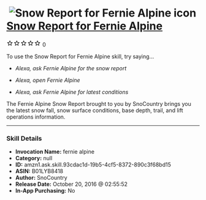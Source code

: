 # &nbsp;<img src="skill_icon" alt="Snow Report for Fernie Alpine icon" width="36"> [Snow Report for Fernie Alpine](http://alexa.amazon.com/#skills/amzn1.ask.skill.93cdac1d-19b5-4cf5-8372-890c3f68bd15)
![0 stars](../../images/ic_star_border_black_18dp_1x.png)![0 stars](../../images/ic_star_border_black_18dp_1x.png)![0 stars](../../images/ic_star_border_black_18dp_1x.png)![0 stars](../../images/ic_star_border_black_18dp_1x.png)![0 stars](../../images/ic_star_border_black_18dp_1x.png) 0

To use the Snow Report for Fernie Alpine skill, try saying...

* *Alexa, ask Fernie Alpine for the snow report*

* *Alexa, open Fernie Alpine*

* *Alexa, ask Fernie Alpine for latest conditions*

The Fernie Alpine Snow Report brought to you by SnoCountry brings you the latest snow fall, snow surface conditions,  base depth, trail, and lift operations information.

***

### Skill Details

* **Invocation Name:** fernie alpine
* **Category:** null
* **ID:** amzn1.ask.skill.93cdac1d-19b5-4cf5-8372-890c3f68bd15
* **ASIN:** B01LYB8418
* **Author:** SnoCountry
* **Release Date:** October 20, 2016 @ 02:55:52
* **In-App Purchasing:** No
